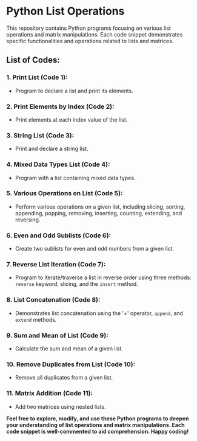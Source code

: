 # Python List Operations

This repository contains Python programs focusing on various list operations and matrix manipulations. Each code snippet demonstrates specific functionalities and operations related to lists and matrices.

## List of Codes:

### 1. **Print List (Code 1):**
   - Program to declare a list and print its elements.

### 2. **Print Elements by Index (Code 2):**
   - Print elements at each index value of the list.

### 3. **String List (Code 3):**
   - Print and declare a string list.

### 4. **Mixed Data Types List (Code 4):**
   - Program with a list containing mixed data types.

### 5. **Various Operations on List (Code 5):**
   - Perform various operations on a given list, including slicing, sorting, appending, popping, removing, inserting, counting, extending, and reversing.

### 6. **Even and Odd Sublists (Code 6):**
   - Create two sublists for even and odd numbers from a given list.

### 7. **Reverse List Iteration (Code 7):**
   - Program to iterate/traverse a list in reverse order using three methods: `reverse` keyword, slicing, and the `insert` method.

### 8. **List Concatenation (Code 8):**
   - Demonstrates list concatenation using the '+' operator, `append`, and `extend` methods.

### 9. **Sum and Mean of List (Code 9):**
   - Calculate the sum and mean of a given list.

### 10. **Remove Duplicates from List (Code 10):**
   - Remove all duplicates from a given list.

### 11. **Matrix Addition (Code 11):**
   - Add two matrices using nested lists.

**Feel free to explore, modify, and use these Python programs to deepen your understanding of list operations and matrix manipulations. Each code snippet is well-commented to aid comprehension. Happy coding!**
